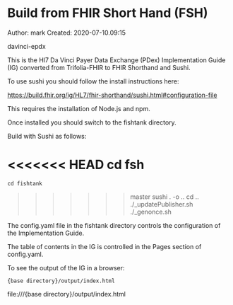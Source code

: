 # Build from FHIR Short Hand (FSH)

Author: mark
Created: 2020-07-10.09:15

davinci-epdx

This is the Hl7 Da Vinci Payer Data Exchange (PDex) Implementation Guide (IG)
converted from Trifolia-FHIR to FHIR Shorthand and Sushi.

To use sushi you should follow the install instructions here:

https://build.fhir.org/ig/HL7/fhir-shorthand/sushi.html#configuration-file
    
This requires the installation of Node.js and npm.

Once installed you should switch to the fishtank directory.

Build with Sushi as follows:

<<<<<<< HEAD
    cd fsh
=======
    cd fishtank
>>>>>>> master
    sushi . -o ..
    cd ..
    ./_updatePublisher.sh
    ./_genonce.sh
    
The config.yaml file in the fishtank directory controls the configuration of the Implementation Guide.

The table of contents in the IG is controlled in the Pages section of config.yaml.

To see the output of the IG in a browser:

    {base directory}/output/index.html
    
file:///{base directory}/output/index.html

